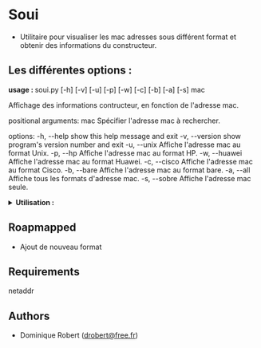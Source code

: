 
# Soui
- Utilitaire pour visualiser les mac adresses sous différent format et obtenir des informations du constructeur.

## Les différentes options :
<strong> usage : </strong> soui.py [-h] [-v] [-u] [-p] [-w] [-c] [-b] [-a] [-s] mac

Affichage des informations contructeur, en fonction de l'adresse mac.

positional arguments:
  mac            Spécifier l'adresse mac à rechercher.

options:
  -h, --help     show this help message and exit
  -v, --version  show program's version number and exit
  -u, --unix     Affiche l'adresse mac au format Unix.
  -p, --hp       Affiche l'adresse mac au format HP.
  -w, --huawei   Affiche l'adresse mac au format Huawei.
  -c, --cisco    Affiche l'adresse mac au format Cisco.
  -b, --bare     Affiche l'adresse mac au format bare.
  -a, --all      Affiche tous les formats d'adresse mac.
  -s, --sobre    Affiche l'adresse mac seule.

<details>
    <summary>
        <strong> Utilisation : </strong>
    </summary>

## Utilisation :
- Liste les différents formats

<strong>soui.py -a 0012ff</strong>

| Format | Mac |
| :------------ |   :---:       |
| Format Unix     : | 00:12:ff:00:00:00 |
| Format Cisco    : | 0012.ff00.0000 |
| Format HP       : | 0012FF-000000 |
| Format Huawei   : | 0012-FF00-0000 |
| Format Bare     : | 0012FF000000 |
| Format Normal   : | 00-12-FF-00-00-00 |

- Affiche un format et les informations du constructeur.

<strong>soui.py -c 0012ff</strong>

Format Cisco    : 0012.ff00.0000

Cette @mac appartient à : Lely Industries N.V.

Son adresse postale est :
+ Weverskade 110
+ Maassluis  Zuid-Holland  3147PA
+ NL

---

</details>

## Roapmapped
- Ajout de nouveau format

## Requirements
netaddr

## Authors
 * Dominique Robert ([drobert@free.fr](mailto:drobert@free.fr))
